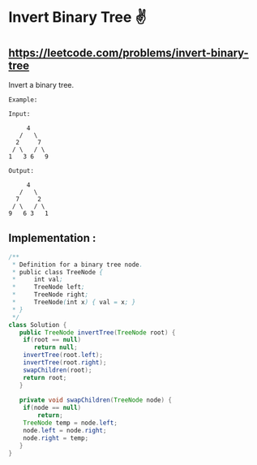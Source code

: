 # Invert Binary Tree ✌️
## https://leetcode.com/problems/invert-binary-tree

Invert a binary tree.
```
Example:

Input:

     4
   /   \
  2     7
 / \   / \
1   3 6   9

Output:

     4
   /   \
  7     2
 / \   / \
9   6 3   1
```


## Implementation :

```java
/**
 * Definition for a binary tree node.
 * public class TreeNode {
 *     int val;
 *     TreeNode left;
 *     TreeNode right;
 *     TreeNode(int x) { val = x; }
 * }
 */
class Solution {
   public TreeNode invertTree(TreeNode root) {
	if(root == null)
	   return null;
	invertTree(root.left);
	invertTree(root.right);
	swapChildren(root);
	return root;
   }
	 
   private void swapChildren(TreeNode node) {
	if(node == null)
	    return;
	TreeNode temp = node.left;
	node.left = node.right;
	node.right = temp;
   }
}

```
